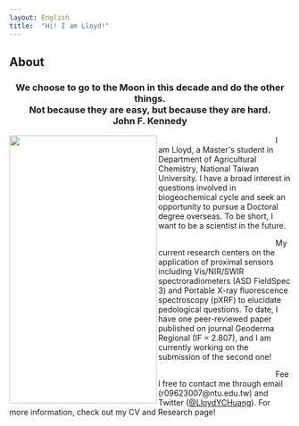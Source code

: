 ```yaml
---
layout: English
title:  "Hi! I am Lloyd!"
---  
```

## About  
<h3 align="center">We choose to go to the Moon in this decade and do the other things.<br>Not because they are easy, but because they are hard.<br>John F. Kennedy</h3>  
  
<img align="left" width="264" height="480" src="https://lloydychuang.github.io/assets/me.jpg">
<p style="text-indent: 15em;">I am Lloyd, a Master's student in Department of Agricultural Chemistry, National Taiwan University. I have a broad interest in questions involved in biogeochemical cycle and seek an opportunity to pursue a Doctoral degree overseas. To be short, I want to be a scientist in the future.</p>  
  
<p style="text-indent: 15em;">My current research centers on the application of proximal sensors including Vis/NIR/SWIR spectroradiometers (ASD FieldSpec 3) and Portable X-ray fluorescence spectroscopy (pXRF) to elucidate pedological questions. To date, I have one peer-reviewed paper published on journal Geoderma Regional (IF = 2.807), and I am currently working on the submission of the second one!</p>  
  
<p style="text-indent: 15em;">Feel free to contact me through email (r09623007@ntu.edu.tw) and Twitter (<a href="https://twitter.com/LloydYCHuang" target="_blank">@LloydYCHuang</a>). For more information, check out my CV and Research page!</p>  
  
  
  
  
  
  
  
  
